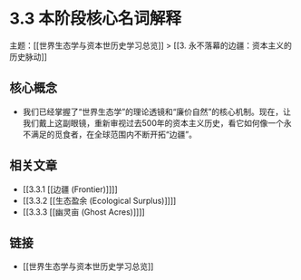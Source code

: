 # 3.3 本阶段核心名词解释

主题：[[世界生态学与资本世历史学习总览]] > [[3. 永不落幕的边疆：资本主义的历史脉动]]

## 核心概念

- 我们已经掌握了“世界生态学”的理论透镜和“廉价自然”的核心机制。现在，让我们戴上这副眼镜，重新审视过去500年的资本主义历史，看它如何像一个永不满足的觅食者，在全球范围内不断开拓“边疆”。

## 相关文章

- [[3.3.1 [[边疆 (Frontier)]]]]
- [[3.3.2 [[生态盈余 (Ecological Surplus)]]]]
- [[3.3.3 [[幽灵亩 (Ghost Acres)]]]]

## 链接

- [[世界生态学与资本世历史学习总览]]
